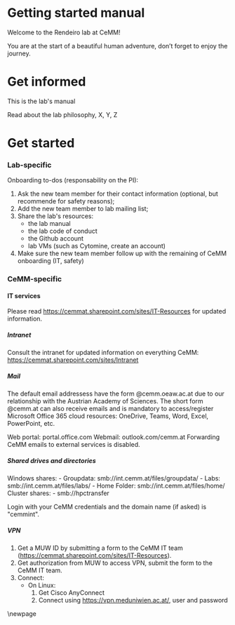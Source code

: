 Getting started manual
======================

Welcome to the Rendeiro lab at CeMM!

You are at the start of a beautiful human adventure, don’t forget to enjoy the journey.


# Get informed

This is the lab's manual

Read about the lab philosophy, X, Y, Z



# Get started

### Lab-specific

Onboarding to-dos (responsability on the PI):
1. Ask the new team member for their contact information (optional, but recommende for safety reasons);
2. Add the new team member to lab mailing list;
3. Share the lab's resources:
	- the lab manual
	- the lab code of conduct
	- the Github account
	- lab VMs (such as Cytomine, create an account)
4. Make sure the new team member follow up with the remaining of CeMM onboarding (IT, safety)


### CeMM-specific

#### IT services

Please read https://cemmat.sharepoint.com/sites/IT-Resources for updated information.

##### Intranet
Consult the intranet for updated information on everything CeMM: https://cemmat.sharepoint.com/sites/Intranet

##### Mail
The default email addressess have the form <user>@cemm.oeaw.ac.at due to our relationship with the Austrian Academy of Sciences.
The short form <user>@cemm.at can also receive emails and is mandatory to access/register Microsoft Office 365 cloud resources: OneDrive, Teams, Word, Excel, PowerPoint, etc.

Web portal: portal.office.com
Webmail: outlook.com/cemm.at
Forwarding CeMM emails to external services is disabled.

##### Shared drives and directories
Windows shares:
	- Groupdata: smb://int.cemm.at/files/groupdata/
	- Labs: smb://int.cemm.at/files/labs/
	- Home Folder: smb://int.cemm.at/files/home/<username>
Cluster shares:
	- smb://hpctransfer

Login with your CeMM credentials and the domain name (if asked) is "cemmint".

##### VPN

1. Get a MUW ID by submitting a form to the CeMM IT team (https://cemmat.sharepoint.com/sites/IT-Resources).
2. Get authorization from MUW to access VPN, submit the form to the CeMM IT team.
3. Connect:
	- On Linux:
		1. Get Cisco AnyConnect
		2. Connect using https://vpn.meduniwien.ac.at/, user and password

\newpage
